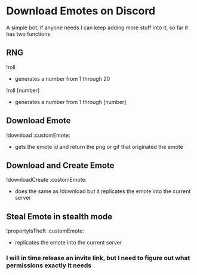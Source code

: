 # Download Emotes on Discord

A simple bot, if anyone needs I can keep adding more stuff into it, so far it has two functions

## RNG
!roll
- generates a number from 1 through 20

!roll [number]
- generates a number from 1 through [number]

## Download Emote
!download :customEmote\:
- gets the emote id and return the png or gif that originated the emote

## Download and Create Emote

!downloadCreate :customEmote\:
- does the same as !download but it replicates the emote into the current server

## Steal Emote in stealth mode

!propertyIsTheft :customEmote\:
- replicates the emote into the current server

### **I will in time release an invite link, but I need to figure out what permissions exactly it needs**